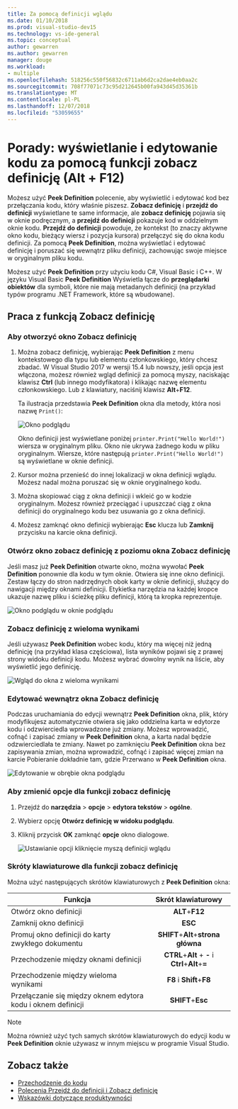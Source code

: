 ```yaml
---
title: Za pomocą definicji wglądu
ms.date: 01/10/2018
ms.prod: visual-studio-dev15
ms.technology: vs-ide-general
ms.topic: conceptual
author: gewarren
ms.author: gewarren
manager: douge
ms.workload:
- multiple
ms.openlocfilehash: 518256c550f56832c6711ab6d2ca2dae4eb0aa2c
ms.sourcegitcommit: 708f77071c73c95d212645b00fa943d45d35361b
ms.translationtype: MT
ms.contentlocale: pl-PL
ms.lasthandoff: 12/07/2018
ms.locfileid: "53059655"
---
```

# <a name="how-to-view-and-edit-code-by-using-peek-definition-altf12"></a>Porady: wyświetlanie i edytowanie kodu za pomocą funkcji zobacz definicję (Alt + F12)

Możesz użyć **Peek Definition** polecenie, aby wyświetlić i edytować kod bez przełączania kodu, który właśnie piszesz. **Zobacz definicję** i **przejdź do definicji** wyświetlane te same informacje, ale **zobacz definicję** pojawia się w oknie podręcznym, a **przejdź do definicji** pokazuje kod w oddzielnym oknie kodu. **Przejdź do definicji** powoduje, że kontekst (to znaczy aktywne okno kodu, bieżący wiersz i pozycja kursora) przełączyć się do okna kodu definicji. Za pomocą **Peek Definition**, można wyświetlać i edytować definicję i poruszać się wewnątrz pliku definicji, zachowując swoje miejsce w oryginalnym pliku kodu.

Możesz użyć **Peek Definition** przy użyciu kodu C#, Visual Basic i C++. W języku Visual Basic **Peek Definition** Wyświetla łącze do **przeglądarki obiektów** dla symboli, które nie mają metadanych definicji (na przykład typów programu .NET Framework, które są wbudowane).

## <a name="working-with-peek-definition"></a>Praca z funkcją Zobacz definicję

### <a name="to-open-a-peek-definition-window"></a>Aby otworzyć okno Zobacz definicję

1. Można zobacz definicję, wybierając **Peek Definition** z menu kontekstowego dla typu lub elementu członkowskiego, który chcesz zbadać. W Visual Studio 2017 w wersji 15.4 lub nowszy, jeśli opcja jest włączona, możesz również wgląd definicji za pomocą myszy, naciskając klawisz **Ctrl** (lub innego modyfikatora) i klikając nazwę elementu członkowskiego. Lub z klawiatury, naciśnij klawisz **Alt**+**F12**.

     Ta ilustracja przedstawia **Peek Definition** okna dla metody, która nosi nazwę `Print()`:

     ![Okno podglądu](../ide/media/peekwindow.png)

     Okno definicji jest wyświetlane poniżej `printer.Print("Hello World!")` wiersza w oryginalnym pliku. Okno nie ukrywa żadnego kodu w pliku oryginalnym. Wiersze, które następują `printer.Print("Hello World!")` są wyświetlane w oknie definicji.

1. Kursor można przenieść do innej lokalizacji w okna definicji wglądu. Możesz nadal można poruszać się w oknie oryginalnego kodu.

1. Można skopiować ciąg z okna definicji i wkleić go w kodzie oryginalnym. Możesz również przeciągać i upuszczać ciąg z okna definicji do oryginalnego kodu bez usuwania go z okna definicji.

1. Możesz zamknąć okno definicji wybierając **Esc** klucza lub **Zamknij** przycisku na karcie okna definicji.

### <a name="open-a-peek-definition-window-from-within-a-peek-definition-window"></a>Otwórz okno zobacz definicję z poziomu okna Zobacz definicję

Jeśli masz już **Peek Definition** otwarte okno, można wywołać **Peek Definition** ponownie dla kodu w tym oknie. Otwiera się inne okno definicji. Zestaw łączy do stron nadrzędnych obok karty w oknie definicji, służący do nawigacji między oknami definicji. Etykietka narzędzia na każdej kropce ukazuje nazwę pliku i ścieżkę pliku definicji, którą ta kropka reprezentuje.

   ![Okno podglądu w oknie podglądu](../ide/media/peekwithinpeek.png)

### <a name="peek-definition-with-multiple-results"></a>Zobacz definicję z wieloma wynikami

Jeśli używasz **Peek Definition** wobec kodu, który ma więcej niż jedną definicję (na przykład klasa częściowa), lista wyników pojawi się z prawej strony widoku definicji kodu. Możesz wybrać dowolny wynik na liście, aby wyświetlić jego definicję.

   ![Wgląd do okna z wieloma wynikami](../ide/media/peekmultiple.png)

### <a name="edit-inside-the-peek-definition-window"></a>Edytować wewnątrz okna Zobacz definicję

Podczas uruchamiania do edycji wewnątrz **Peek Definition** okna, plik, który modyfikujesz automatycznie otwiera się jako oddzielna karta w edytorze kodu i odzwierciedla wprowadzone już zmiany. Możesz wprowadzić, cofnąć i zapisać zmiany w **Peek Definition** okna, a karta nadal będzie odzwierciedlała te zmiany. Nawet po zamknięciu **Peek Definition** okna bez zapisywania zmian, można wprowadzić, cofnąć i zapisać więcej zmian na karcie Pobieranie dokładnie tam, gdzie Przerwano w **Peek Definition** okna.

   ![Edytowanie w obrębie okna podglądu](../ide/media/peekedit.png)

### <a name="to-change-options-for-peek-definition"></a>Aby zmienić opcje dla funkcji zobacz definicję

1. Przejdź do **narzędzia** > **opcje** > **edytora tekstów** > **ogólne**.

1. Wybierz opcję **Otwórz definicję w widoku podglądu**.

1. Kliknij przycisk **OK** zamknąć **opcje** okno dialogowe.

   ![Ustawianie opcji kliknięcie myszą definicji wglądu](../ide/media/editor_options_peek_view.png)

### <a name="keyboard-shortcuts-for-peek-definition"></a>Skróty klawiaturowe dla funkcji zobacz definicję

Można użyć następujących skrótów klawiaturowych z **Peek Definition** okna:

|Funkcja|Skrót klawiaturowy|
|-------------------|:-----------------------:|
|Otwórz okno definicji|**ALT**+**F12**|
|Zamknij okno definicji|**ESC**|
|Promuj okno definicji do karty zwykłego dokumentu|**SHIFT**+**Alt**+**strona główna**|
|Przechodzenie między oknami definicji|**CTRL**+**Alt** + **-** i **Ctrl**+**Alt**+**=**|
|Przechodzenie między wieloma wynikami|**F8** i **Shift**+**F8**|
|Przełączanie się między oknem edytora kodu i oknem definicji|**SHIFT**+**Esc**|

> [!NOTE]
> Można również użyć tych samych skrótów klawiaturowych do edycji kodu w **Peek Definition** oknie używasz w innym miejscu w programie Visual Studio.

## <a name="see-also"></a>Zobacz także

- [Przechodzenie do kodu](../ide/navigating-code.md)
- [Polecenia Przejdź do definicji i Zobacz definicję](../ide/go-to-and-peek-definition.md)
- [Wskazówki dotyczące produktywności](../ide/productivity-tips-for-visual-studio.md)